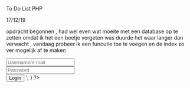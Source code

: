 To Do List PHP

17/12/19

opdracht begonnen , had wel even wat moeite met een database op te zetten omdat ik het een beetje vergeten was duurde het waar langer dan verwacht , vandaag probeer ik een funcutie toe te voegen en de index zo ver mogelijk af te maken



<div class="nav-login">
                    <?php
                    if (isset($_SESSION['u_id'])) {
                        echo '';
                    } else {
                        echo '<form action="includes/login.inc.php" method="POST">
                                <input type="text" name="uid" placeholder="Username/e-mail">
                                <br>
                                <input type="password" name="pwd" placeholder="Password">
                                <br>
                                <button type="submit" name="submit">Login</button>
                                <a class="signup" href="signup.php"></a>
                            </form>
                            ';
                    }
                    ?>
                </div>